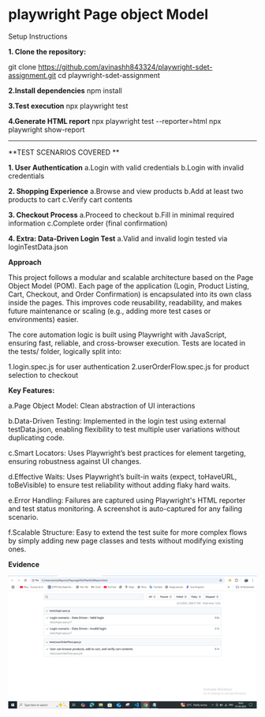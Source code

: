# playwright Page object Model
Setup Instructions

**1. Clone the repository:**

git clone https://github.com/avinashh843324/playwright-sdet-assignment.git
cd playwright-sdet-assignment

**2.Install dependencies**
npm install

**3.Test execution**
npx playwright test

**4.Generate HTML report**
npx playwright test --reporter=html
npx playwright show-report

______________________________________________________________________________________

**TEST SCENARIOS COVERED **

**1. User Authentication**
  a.Login with valid credentials
  b.Login with invalid credentials

**2. Shopping Experience**
  a.Browse and view products
  b.Add at least two products to cart
  c.Verify cart contents
  
**3. Checkout Process**
  a.Proceed to checkout
  b.Fill in minimal required information
  c.Complete order (final confirmation)
  
**4. Extra: Data-Driven Login Test**
  a.Valid and invalid login tested via loginTestData.json

**Approach**

This project follows a modular and scalable architecture based on the Page Object Model (POM). Each page of the application (Login, Product Listing, Cart, Checkout, and Order Confirmation) is encapsulated into its own class inside the pages. This improves code reusability, readability, and makes future maintenance or scaling (e.g., adding more test cases or environments) easier.

The core automation logic is built using Playwright with JavaScript, ensuring fast, reliable, and cross-browser execution. Tests are located in the tests/ folder, logically split into:

1.login.spec.js for user authentication
2.userOrderFlow.spec.js for product selection to checkout

**Key Features:**

a.Page Object Model: Clean abstraction of UI interactions

b.Data-Driven Testing: Implemented in the login test using external testData.json, enabling flexibility to test multiple user variations without duplicating code.

c.Smart Locators: Uses Playwright’s best practices for element targeting, ensuring robustness against UI changes.

d.Effective Waits: Uses Playwright’s built-in waits (expect, toHaveURL, toBeVisible) to ensure test reliability without adding flaky hard waits.

e.Error Handling: Failures are captured using Playwright's HTML reporter and test status monitoring. A screenshot is auto-captured for any failing scenario.

f.Scalable Structure: Easy to extend the test suite for more complex flows by simply adding new page classes and tests without modifying existing ones.

**Evidence**

![Test Execution Success](./screenshots/test-success.png)




